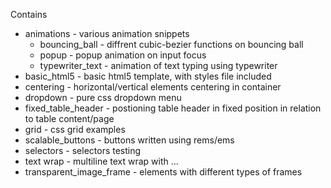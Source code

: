 Contains

* animations - various animation snippets 
  * bouncing_ball - diffrent cubic-bezier functions on bouncing ball
  * popup - popup animation on input focus
  * typewriter_text - animation of text typing using typewriter
* basic_html5 - basic html5 template, with styles file included
* centering - horizontal/vertical elements centering in container
* dropdown - pure css dropdown menu
* fixed_table_header - postioning table header in fixed position in relation to table content/page
* grid - css grid examples
* scalable_buttons - buttons written using rems/ems
* selectors - selectors testing
* text wrap - multiline text wrap with ...
* transparent_image_frame - elements with different types of frames

